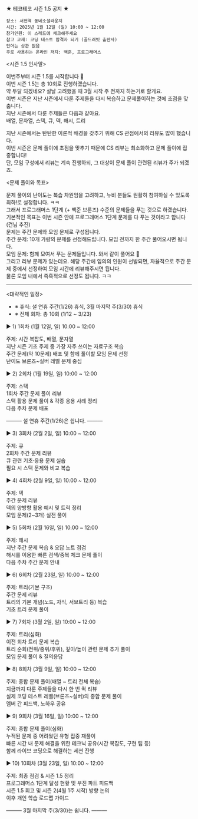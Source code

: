 ★ 테코테코 시즌 1.5 공지 ★

<Info>

```note
장소: 서현역 동네소셜라운지
시간: 2025년 1월 12일 (일) 10:00 ~ 12:00
참가인원: 이 스레드에 체크해주세요
참고 교재: 코딩 테스트 합격자 되기 (골드래빗 출판사)
언어는 상관 없음
주로 사용하는 온라인 저지: 백준, 프로그래머스
```

<시즌 1.5 인사말>

이번주부터 시즌 1.5를 시작합니다 👏  
이번 시즌 1.5는 총 10회로 진행하겠습니다.  
약 두달 되겠네요? 설날 고려했을 때 3월 시작 주 전까지 하는거로 할게요.  
이번 시즌은 지난 시즌에서 다룬 주제들을 다시 복습하고 문제풀이하는 것에 초점을 맞춥니다.  
지난 시즌에서 다룬 주제들은 다음과 같아요.  
배열, 문자열, 스택, 큐, 덱, 해시, 트리  

지난 시즌에서는 탄탄한 이론적 배경을 갖추기 위해 CS 관점에서의 리뷰도 많이 했습니다.  
이번 시즌은 문제 풀이에 초점을 맞추기 때문에 CS 리뷰는 최소화하고 문제 풀이에 집중합니다!  
단, 모임 구성에서 리뷰는 계속 진행하되, 그 대상이 문제 풀이 관련된 리뷰가 주가 되겠죠.


<문제 풀이와 목표>

문제 풀이의 난이도는 복습 차원임을 고려하고, 뉴비 분들도 원활히 참여하실 수 있도록 최하!로 설정합니다. ㅋㅋ  
그래서 프로그래머스 1단계 (+ 백준 브론즈) 수준의 문제들을 푸는 것으로 하겠습니다.  
기본적인 목표는 이번 시즌 안에 프로그래머스 1단계 문제를 다 푸는 것이라고 합니다 (건님 추진)  
문제는 주간 문제와 모임 문제로 구성됩니다.  
주간 문제: 10개 가량의 문제를 선정해드립니다. 모임 전까지 한 주간 풀어오시면 됩니다.  
모임 문제: 함께 모여서 푸는 문제들입니다. 와서 같이 풀어요 💓  
그리고 리뷰 문제가 있는데요. 해당 주간에 임의의 인원이 선발되면, 자율적으로 주간 문제 중에서 선정하여 모임 시간에 리뷰해주시면 됩니다.  
물론 모임 내에서 즉흑적으로 선정도 됩니다. ㅋㅋ  

---

<대략적인 일정>

- ※ 휴식: 설 연휴 주간(1/26) 휴식, 3월 마지막 주(3/30) 휴식
- ※ 전체 회차: 총 10회 (1/12 ~ 3/23)

▶️ 1) 1회차 (1월 12일, 일) 10:00 ~ 12:00
   
주제: 시간 복잡도, 배열, 문자열  
지난 시즌 기초 주제 중 가장 자주 쓰이는 자료구조 복습  
주간 문제(약 10문제) 배포 및 함께 풀이할 모임 문제 선정  
난이도 브론즈~실버 레벨 문제 중심  

▶️ 2) 2회차 (1월 19일, 일) 10:00 ~ 12:00
   
주제: 스택  
1회차 주간 문제 풀이 리뷰  
스택 활용 문제 풀이 & 각종 응용 사례 정리  
다음 주차 문제 배포  

——— 설 연휴 주간(1/26)은 쉽니다. ———

▶️ 3) 3회차 (2월 2일, 일) 10:00 ~ 12:00
   
주제: 큐  
2회차 주간 문제 리뷰  
큐 관련 기초·응용 문제 실습  
필요 시 스택 문제와 비교 복습  

▶️ 4) 4회차 (2월 9일, 일) 10:00 ~ 12:00
   
주제: 덱  
주간 문제 리뷰  
덱의 양방향 활용 예시 및 트릭 정리  
모임 문제(2~3개) 실전 풀이  

▶️ 5) 5회차 (2월 16일, 일) 10:00 ~ 12:00
   
주제: 해시  
지난 주간 문제 복습 & 오답 노트 점검  
해시를 이용한 빠른 검색/중복 체크 문제 풀이  
다음 주차 주간 문제 안내  

▶️ 6) 6회차 (2월 23일, 일) 10:00 ~ 12:00
   
주제: 트리(기본 구조)  
주간 문제 리뷰  
트리의 기본 개념(노드, 자식, 서브트리 등) 복습  
기초 트리 문제 풀이  

▶️ 7) 7회차 (3월 2일, 일) 10:00 ~ 12:00
   
주제: 트리(심화)  
이전 회차 트리 문제 복습  
트리 순회(전위/중위/후위), 깊이/높이 관련 문제 추가 풀이  
모임 문제 풀이 & 질의응답  

▶️ 8) 8회차 (3월 9일, 일) 10:00 ~ 12:00
   
주제: 종합 문제 풀이(배열 ~ 트리 전체 복습)  
지금까지 다룬 주제들을 다시 한 번 퀵 리뷰  
실제 코딩 테스트 레벨(브론즈~실버)의 종합 문제 풀이  
멤버 간 피드백, 노하우 공유  

▶️ 9) 9회차 (3월 16일, 일) 10:00 ~ 12:00
   
주제: 종합 문제 풀이(심화)  
누적된 문제 중 어려웠던 유형 집중 재풀이  
빠른 시간 내 문제 해결을 위한 테크닉 공유(시간 복잡도, 구현 팁 등)  
함께 라이브 코딩으로 해결하는 세션 진행  

▶️ 10) 10회차 (3월 23일, 일) 10:00 ~ 12:00
   
주제: 최종 점검 & 시즌 1.5 정리  
프로그래머스 1단계 달성 현황 및 부진 파트 피드백  
시즌 1.5 회고 및 시즌 2(4월 1주 시작) 방향 논의  
이후 개인 학습 로드맵 가이드  

——— 3월 마지막 주(3/30)는 쉽니다. ———
